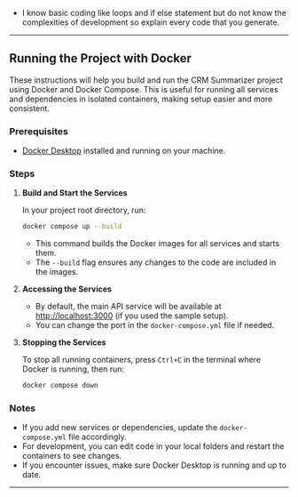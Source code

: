 - I know basic coding like loops and if else statement but do not know the complexities of development so explain every code that you generate.

---

## Running the Project with Docker

These instructions will help you build and run the CRM Summarizer project using Docker and Docker Compose. This is useful for running all services and dependencies in isolated containers, making setup easier and more consistent.

### Prerequisites
- [Docker Desktop](https://www.docker.com/products/docker-desktop/) installed and running on your machine.

### Steps

1. **Build and Start the Services**
   
   In your project root directory, run:
   
   ```sh
   docker compose up --build
   ```
   - This command builds the Docker images for all services and starts them.
   - The `--build` flag ensures any changes to the code are included in the images.

2. **Accessing the Services**
   - By default, the main API service will be available at [http://localhost:3000](http://localhost:3000) (if you used the sample setup).
   - You can change the port in the `docker-compose.yml` file if needed.

3. **Stopping the Services**
   
   To stop all running containers, press `Ctrl+C` in the terminal where Docker is running, then run:
   
   ```sh
   docker compose down
   ```

### Notes
- If you add new services or dependencies, update the `docker-compose.yml` file accordingly.
- For development, you can edit code in your local folders and restart the containers to see changes.
- If you encounter issues, make sure Docker Desktop is running and up to date.

---